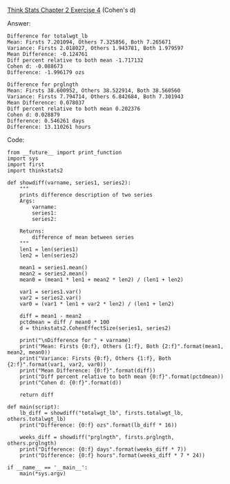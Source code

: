 [Think Stats Chapter 2 Exercise 4](http://greenteapress.com/thinkstats2/html/thinkstats2003.html#toc24) (Cohen's d)

Answer:

    Difference for totalwgt_lb
    Mean: Firsts 7.201094, Others 7.325856, Both 7.265671
    Variance: Firsts 2.018027, Others 1.943781, Both 1.979597
    Mean Difference: -0.124761
    Diff percent relative to both mean -1.717132
    Cohen d: -0.088673
    Difference: -1.996179 ozs
    
    Difference for prglngth
    Mean: Firsts 38.600952, Others 38.522914, Both 38.560560
    Variance: Firsts 7.794714, Others 6.842684, Both 7.301943
    Mean Difference: 0.078037
    Diff percent relative to both mean 0.202376
    Cohen d: 0.028879
    Difference: 0.546261 days
    Difference: 13.110261 hours

Code:
    
    from __future__ import print_function
    import sys
    import first
    import thinkstats2
    
    def showdiff(varname, series1, series2):
        """
        prints difference description of two series
        Args:
            varname:
            series1:
            series2:
    
        Returns:
            difference of mean between series
        """
        len1 = len(series1)
        len2 = len(series2)
    
        mean1 = series1.mean()
        mean2 = series2.mean()
        mean0 = (mean1 * len1 + mean2 * len2) / (len1 + len2)
    
        var1 = series1.var()
        var2 = series2.var()
        var0 = (var1 * len1 + var2 * len2) / (len1 + len2)
    
        diff = mean1 - mean2
        pctdmean = diff / mean0 * 100
        d = thinkstats2.CohenEffectSize(series1, series2)
    
        print("\nDifference for " + varname)
        print("Mean: Firsts {0:f}, Others {1:f}, Both {2:f}".format(mean1, mean2, mean0))
        print("Variance: Firsts {0:f}, Others {1:f}, Both {2:f}".format(var1, var2, var0))
        print("Mean Difference: {0:f}".format(diff))
        print("Diff percent relative to both mean {0:f}".format(pctdmean))
        print("Cohen d: {0:f}".format(d))
    
        return diff
    
    def main(script):
        lb_diff = showdiff("totalwgt_lb", firsts.totalwgt_lb, others.totalwgt_lb)
        print("Difference: {0:f} ozs".format(lb_diff * 16))
        
        weeks_diff = showdiff("prglngth", firsts.prglngth, others.prglngth)
        print("Difference: {0:f} days".format(weeks_diff * 7))
        print("Difference: {0:f} hours".format(weeks_diff * 7 * 24))
    
    if __name__ == '__main__':
        main(*sys.argv)

